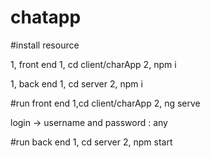 # chatapp

#install resource 

  1, front end
     1, cd client/charApp
     2, npm i

  1, back end
     1, cd server
     2, npm i   

 

#run front end 
 1,cd client/charApp
 2, ng serve
 
 login -> username and password : any
 
 #run back end
  1, cd server
  2, npm start